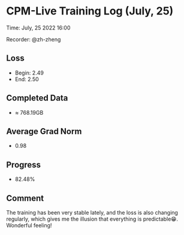 
# CPM-Live Training Log (July, 25)

Time: July, 25 2022 16:00

Recorder: @zh-zheng

## Loss
- Begin: 2.49
- End: 2.50
	
## Completed Data
- $\approx$ 768.19GB

## Average Grad Norm
- 0.98

## Progress
- 82.48%

## Comment

The training has been very stable lately, and the loss is also changing regularly, which gives me the illusion that everything is predictable😁. Wonderful feeling!
